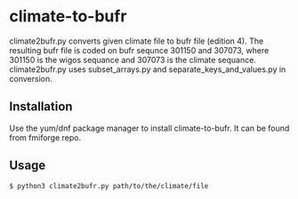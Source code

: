 # climate-to-bufr

climate2bufr.py converts given climate file to bufr file (edition 4). The resulting bufr file is coded on
bufr sequnce 301150 and 307073, where 301150 is the wigos sequance and 307073 is the climate sequance.
climate2bufr.py uses subset_arrays.py and separate_keys_and_values.py in conversion.

## Installation

Use the yum/dnf package manager to install climate-to-bufr. It can be found from fmiforge repo.

## Usage

```bash
$ python3 climate2bufr.py path/to/the/climate/file

```
